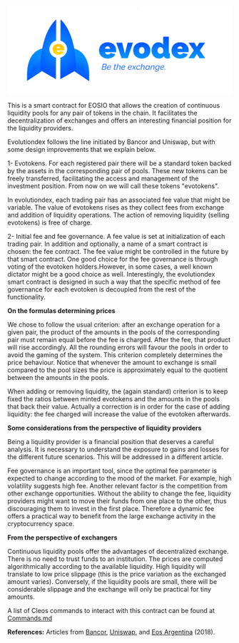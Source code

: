 ![EVODEX](evodex.png)

This is a smart contract for EOSIO that allows the creation of continuous
liquidity pools for any pair of tokens in the chain. It facilitates the decentralization of
exchanges and offers an interesting financial position for the liquidity providers.

Evolutiondex follows the line initiated by Bancor and Uniswap, but with some design improvements that we explain below.

1- Evotokens. For each registered pair there will be a standard token backed by the assets in the corresponding pair of pools. These new tokens can be freely transferred, facilitating the access and management of the investment position. From now on we will call these tokens "evotokens".

In evolutiondex, each trading pair has an associated fee value that might be variable. The value of evotokens rises as they collect fees from exchange and addition of liquidity operations. The action of removing liquidity (selling evotokens) is free of charge.

2- Initial fee and fee governance. A fee value is set at initialization of each trading pair. In addition and optionally, a name of a smart contract is chosen: the fee contract. The fee value might be controlled in the future by that smart contract.
One good choice for the fee governance is through voting of the evotoken holders.However, in some cases, a well known dictator might be a good choice as well. Interestingly, the evolutiondex smart contract is designed in such a way that the specific method of fee governance for each evotoken is decoupled from the rest of the functionality.


**On the formulas determining prices**

We chose to follow the usual criterion: after an exchange operation for a given pair, the product of the amounts in the pools of the corresponding pair must remain equal before the fee is charged. After the fee, that product will rise accordingly. All the rounding errors will favour the pools in order to avoid the gaming of the system. This criterion completely determines
the price behaviour. Notice that whenever the amount to exchange is small compared to the pool sizes the price is approximately equal to the quotient between the amounts in the pools.

When adding or removing liquidity, the (again standard) criterion is to keep fixed the ratios between minted evotokens and the amounts in the pools that back their value. Actually a correction is in order for the case of adding liquidity: the fee charged will increase the value of the evotoken afterwards.


**Some considerations from the perspective of liquidity providers**

Being a liquidity provider is a financial position that deserves a
careful analysis. It is necessary to understand the exposure to
gains and losses for the different future scenarios. This will be addressed
in a different article.

Fee governance is an important tool, since the optimal fee parameter
is expected to change according to the mood of the market. For example,
high volatility suggests high fee. Another relevant factor is the competition from
other exchange opportunities. Without the ability to change the fee, liquidity
providers might want to move their funds from one place to the other, thus
discouraging them to invest in the first place. Therefore a dynamic fee offers
a practical way to benefit from the large exchange activity in the cryptocurrency
space.

**From the perspective of exchangers**

Continuous liquidity pools offer the advantages of decentralized exchange.
There is no need to trust funds to an institution. The prices are computed
algorithmically according to the available liquidity. High liquidity
will translate to low price slippage (this is the price variation as
the exchanged amount varies).
Conversely, if the liquidity pools are small, there will be considerable
slippage and the exchange will only be practical for tiny amounts.

A list of Cleos commands to interact with this contract can be found at [Commands.md](Commands.md)

**References:** Articles from [Bancor](https://about.bancor.network/protocol/), [Uniswap](https://uniswap.org), and [Eos Argentina](https://steemit.com/eosio/@yuhjtman/why-bancor-like-exchanges-are-expected-to-have-fees) (2018).
